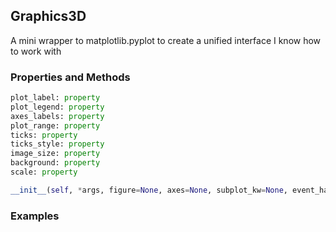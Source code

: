 ## <a id="McUtils.Plots.Graphics.Graphics3D">Graphics3D</a>
A mini wrapper to matplotlib.pyplot to create a unified interface I know how to work with

### Properties and Methods
```python
plot_label: property
plot_legend: property
axes_labels: property
plot_range: property
ticks: property
ticks_style: property
image_size: property
background: property
scale: property
```
```python
__init__(self, *args, figure=None, axes=None, subplot_kw=None, event_handlers=None, animate=None, axes_labels=None, plot_label=None, plot_range=None, plot_legend=None, ticks=None, scale=None, ticks_style=None, image_size=None, background=None, backend='matplotlib', **kwargs): 
```

### Examples

